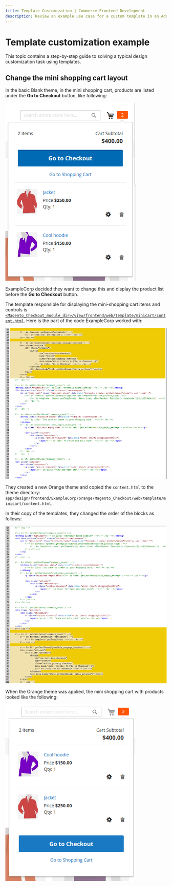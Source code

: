 ```yaml
---
title: Template Customization | Commerce Frontend Development
description: Review an example use case for a custom template in an Adobe Commerce or Magento Open Source theme.
---
```


# Template customization example

This topic contains a step-by-step guide to solving a typical design customization task using templates.

## Change the mini shopping cart layout

In the basic Blank theme, in the mini shopping cart, products are listed under the **Go to Checkout** button, like following:

![An image of a mini shopping cart where products are listed under the Go to Checkout button](../../_images/frontend/inherit_mini121.png)

ExampleCorp decided they want to change this and display the product list before the **Go to Checkout** button.

The template responsible for displaying the mini-shopping cart items and controls is [`<Magento_Checkout_module_dir>/view/frontend/web/template/minicart/content.html`](https://github.com/magento/magento2/blob/2.4/app/code/Magento/Checkout/view/frontend/web/template/minicart/content.html).
Here is the part of the code ExampleCorp worked with:

![code1](../../_images/frontend/templ_overview_code121.png)

They created a new Orange theme and copied the `content.html` to the theme directory:
`app/design/frontend/ExampleCorp/orange/Magento_Checkout/web/template/minicart/content.html`.

In their copy of the templates, they changed the order of the blocks as follows:

![code2](../../_images/frontend/templ_overview_code221.png)

When the Orange theme was applied, the mini shopping cart with products looked like the following:

![In the minishopping cart products are listed before the Go to Checkout button](../../_images/frontend/inherit_mini221.png)
